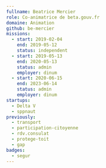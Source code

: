 ```yaml
---
fullname: Beatrice Mercier
role: Co-animatrice de beta.gouv.fr
domaine: Animation
github: be-mercier
missions:
  - start: 2019-02-04
    end: 2019-05-12
    status: independent
  - start: 2019-05-13
    end: 2020-05-13
    status: admin
    employer: dinum
  - start: 2020-06-15
    end: 2023-06-14
    status: admin
    employer: dinum
startups:
  - Delta V 
  - sppnaut
previously:
  - transport
  - participation-citoyenne
  - rdv.consulat
  - protege-toit
  - gap
badges:
  - segur
---
```

